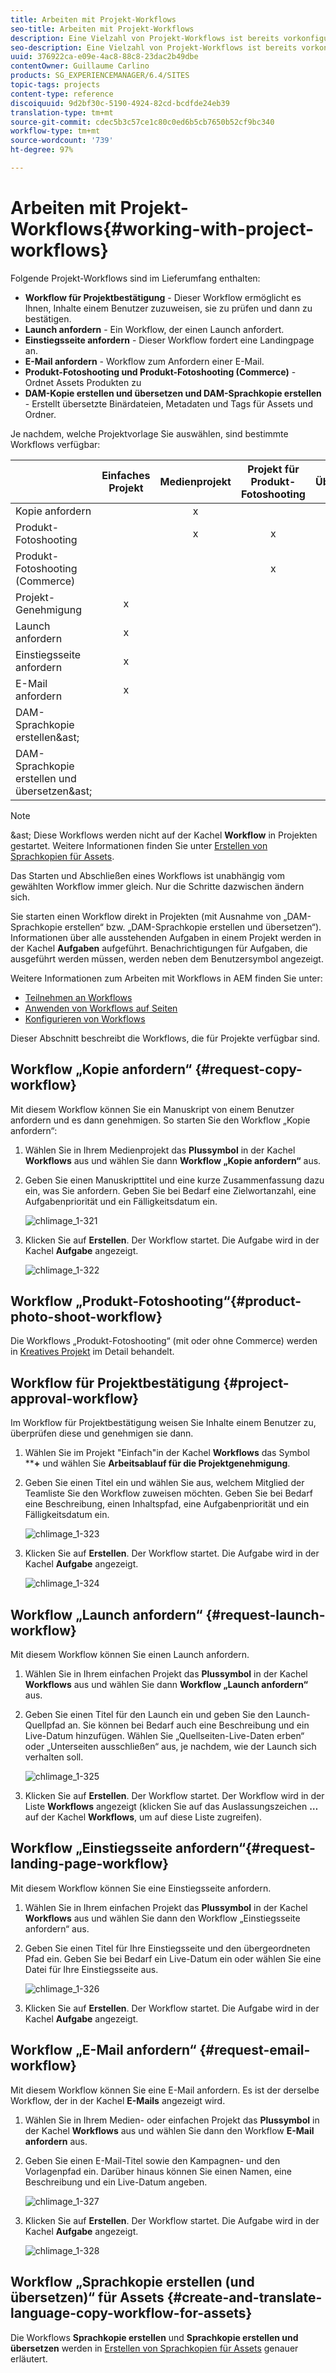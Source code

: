```yaml
---
title: Arbeiten mit Projekt-Workflows
seo-title: Arbeiten mit Projekt-Workflows
description: Eine Vielzahl von Projekt-Workflows ist bereits vorkonfiguriert.
seo-description: Eine Vielzahl von Projekt-Workflows ist bereits vorkonfiguriert.
uuid: 376922ca-e09e-4ac8-88c8-23dac2b49dbe
contentOwner: Guillaume Carlino
products: SG_EXPERIENCEMANAGER/6.4/SITES
topic-tags: projects
content-type: reference
discoiquuid: 9d2bf30c-5190-4924-82cd-bcdfde24eb39
translation-type: tm+mt
source-git-commit: cdec5b3c57ce1c80c0ed6b5cb7650b52cf9bc340
workflow-type: tm+mt
source-wordcount: '739'
ht-degree: 97%

---
```



# Arbeiten mit Projekt-Workflows{#working-with-project-workflows}

Folgende Projekt-Workflows sind im Lieferumfang enthalten:

* **Workflow für Projektbestätigung** - Dieser Workflow ermöglicht es Ihnen, Inhalte einem Benutzer zuzuweisen, sie zu prüfen und dann zu bestätigen.
* **Launch anfordern** - Ein Workflow, der einen Launch anfordert.
* **Einstiegsseite anfordern** - Dieser Workflow fordert eine Landingpage an.
* **E-Mail anfordern** - Workflow zum Anfordern einer E-Mail.
* **Produkt-Fotoshooting und Produkt-Fotoshooting (Commerce)** - Ordnet Assets Produkten zu
* **DAM-Kopie erstellen und übersetzen und DAM-Sprachkopie erstellen** - Erstellt übersetzte Binärdateien, Metadaten und Tags für Assets und Ordner.

Je nachdem, welche Projektvorlage Sie auswählen, sind bestimmte Workflows verfügbar:

|  | **Einfaches Projekt** | **Medienprojekt** | **Projekt für Produkt-Fotoshooting** | **Übersetzungsprojekt** |
|---|:-:|:-:|:-:|:-:|
| Kopie anfordern |  | x |  |  |
| Produkt-Fotoshooting |  | x | x |  |
| Produkt-Fotoshooting (Commerce) |  |  | x |  |
| Projekt-Genehmigung | x |  |  |  |
| Launch anfordern | x |  |  |  |
| Einstiegsseite anfordern | x |  |  |  |
| E-Mail anfordern | x |  |  |  |
| DAM-Sprachkopie erstellen&amp;ast; |  |  |  | x |
| DAM-Sprachkopie erstellen und übersetzen&amp;ast; |  |  |  | x |

>[!NOTE]
>
>&amp;ast; Diese Workflows werden nicht auf der Kachel **Workflow** in Projekten gestartet. Weitere Informationen finden Sie unter [Erstellen von Sprachkopien für Assets](/help/sites-administering/tc-manage.md). 

Das Starten und Abschließen eines Workflows ist unabhängig vom gewählten Workflow immer gleich. Nur die Schritte dazwischen ändern sich.

Sie starten einen Workflow direkt in Projekten (mit Ausnahme von „DAM-Sprachkopie erstellen“ bzw. „DAM-Sprachkopie erstellen und übersetzen“). Informationen über alle ausstehenden Aufgaben in einem Projekt werden in der Kachel **Aufgaben** aufgeführt. Benachrichtigungen für Aufgaben, die ausgeführt werden müssen, werden neben dem Benutzersymbol angezeigt.

Weitere Informationen zum Arbeiten mit Workflows in AEM finden Sie unter:

* [Teilnehmen an Workflows](/help/sites-authoring/workflows-participating.md) 
* [Anwenden von Workflows auf Seiten](/help/sites-authoring/workflows-applying.md) 
* [Konfigurieren von Workflows](/help/sites-administering/workflows.md)

Dieser Abschnitt beschreibt die Workflows, die für Projekte verfügbar sind.

## Workflow „Kopie anfordern“   {#request-copy-workflow}

Mit diesem Workflow können Sie ein Manuskript von einem Benutzer anfordern und es dann genehmigen. So starten Sie den Workflow „Kopie anfordern“:

1. Wählen Sie in Ihrem Medienprojekt das **Plussymbol** in der Kachel **Workflows** aus und wählen Sie dann **Workflow „Kopie anfordern“** aus.
1. Geben Sie einen Manuskripttitel und eine kurze Zusammenfassung dazu ein, was Sie anfordern. Geben Sie bei Bedarf eine Zielwortanzahl, eine Aufgabenpriorität und ein Fälligkeitsdatum ein.

   ![chlimage_1-321](assets/chlimage_1-321.png)

1. Klicken Sie auf **Erstellen**. Der Workflow startet. Die Aufgabe wird in der Kachel **Aufgabe** angezeigt.

   ![chlimage_1-322](assets/chlimage_1-322.png)

## Workflow „Produkt-Fotoshooting“{#product-photo-shoot-workflow}

Die Workflows „Produkt-Fotoshooting“ (mit oder ohne Commerce) werden in [Kreatives Projekt](/help/sites-authoring/managing-product-information.md) im Detail behandelt.

## Workflow für Projektbestätigung {#project-approval-workflow}

Im Workflow für Projektbestätigung weisen Sie Inhalte einem Benutzer zu, überprüfen diese und genehmigen sie dann.

1. Wählen Sie im Projekt &quot;Einfach&quot;in der Kachel **Workflows** das Symbol ****+** und wählen Sie **Arbeitsablauf für die Projektgenehmigung**.
1. Geben Sie einen Titel ein und wählen Sie aus, welchem Mitglied der Teamliste Sie den Workflow zuweisen möchten. Geben Sie bei Bedarf eine Beschreibung, einen Inhaltspfad, eine Aufgabenpriorität und ein Fälligkeitsdatum ein.

   ![chlimage_1-323](assets/chlimage_1-323.png)

1. Klicken Sie auf **Erstellen**. Der Workflow startet. Die Aufgabe wird in der Kachel **Aufgabe** angezeigt.

   ![chlimage_1-324](assets/chlimage_1-324.png)

## Workflow „Launch anfordern“ {#request-launch-workflow}

Mit diesem Workflow können Sie einen Launch anfordern.

1. Wählen Sie in Ihrem einfachen Projekt das **Plussymbol** in der Kachel **Workflows** aus und wählen Sie dann **Workflow „Launch anfordern“** aus.
1. Geben Sie einen Titel für den Launch ein und geben Sie den Launch-Quellpfad an. Sie können bei Bedarf auch eine Beschreibung und ein Live-Datum hinzufügen. Wählen Sie „Quellseiten-Live-Daten erben“ oder „Unterseiten ausschließen“ aus, je nachdem, wie der Launch sich verhalten soll.

   ![chlimage_1-325](assets/chlimage_1-325.png)

1. Klicken Sie auf **Erstellen**. Der Workflow startet. Der Workflow wird in der Liste **Workflows** angezeigt (klicken Sie auf das Auslassungszeichen **…** auf der Kachel **Workflows**, um auf diese Liste zugreifen).

## Workflow „Einstiegsseite anfordern“{#request-landing-page-workflow}

Mit diesem Workflow können Sie eine Einstiegsseite anfordern.

1. Wählen Sie in Ihrem einfachen Projekt das **Plussymbol** in der Kachel **Workflows** aus und wählen Sie dann den Workflow „Einstiegsseite anfordern“ aus.
1. Geben Sie einen Titel für Ihre Einstiegsseite und den übergeordneten Pfad ein. Geben Sie bei Bedarf ein Live-Datum ein oder wählen Sie eine Datei für Ihre Einstiegsseite aus.

   ![chlimage_1-326](assets/chlimage_1-326.png)

1. Klicken Sie auf **Erstellen**. Der Workflow startet. Die Aufgabe wird in der Kachel **Aufgabe** angezeigt.

## Workflow „E-Mail anfordern“  {#request-email-workflow}

Mit diesem Workflow können Sie eine E-Mail anfordern. Es ist der derselbe Workflow, der in der Kachel **E-Mails** angezeigt wird.

1. Wählen Sie in Ihrem Medien- oder einfachen Projekt das **Plussymbol** in der Kachel **Workflows** aus und wählen Sie dann den Workflow **E-Mail anfordern** aus.
1. Geben Sie einen E-Mail-Titel sowie den Kampagnen- und den Vorlagenpfad ein. Darüber hinaus können Sie einen Namen, eine Beschreibung und ein Live-Datum angeben.

   ![chlimage_1-327](assets/chlimage_1-327.png)

1. Klicken Sie auf **Erstellen**. Der Workflow startet. Die Aufgabe wird in der Kachel **Aufgabe** angezeigt.

   ![chlimage_1-328](assets/chlimage_1-328.png)

## Workflow „Sprachkopie erstellen (und übersetzen)“ für Assets {#create-and-translate-language-copy-workflow-for-assets}

Die Workflows **Sprachkopie erstellen** und **Sprachkopie erstellen und übersetzen** werden in [Erstellen von Sprachkopien für Assets](/help/assets/translation-projects.md) genauer erläutert. 
